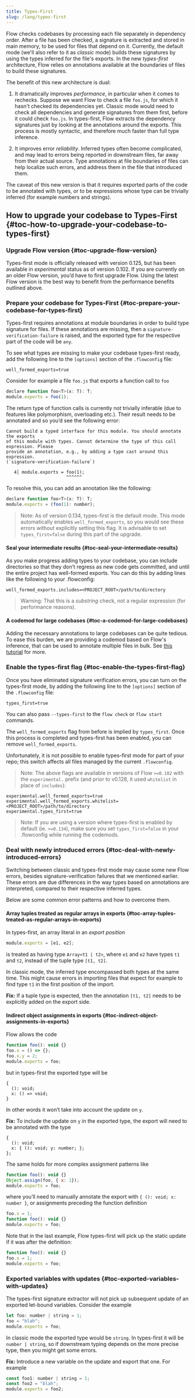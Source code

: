```yaml
---
title: Types-First
slug: /lang/types-first
---
```


Flow checks codebases by processing each file separately in dependency
order. After a file has been checked, a signature is extracted and stored in
main memory, to be used for files that depend on it. Currently, the default mode
(we'll also refer to it as *classic* mode) builds these signatures by using the
types inferred for the file's exports. In the new *types-first* architecture,
Flow relies on annotations available at the boundaries of files to build these
signatures.

The benefit of this new architecture is dual:

1. It dramatically improves *performance*, in particular when it comes to
rechecks. Suppose we want Flow to check a file `foo.js`, for which it hasn't
checked its dependencies yet. Classic mode would need to check all
dependencies and generate signatures from them first, before it could check
`foo.js`. In types-first, Flow extracts the dependency signatures just by
looking at the annotations around the exports. This process is mostly
syntactic, and therefore much faster than full type inference.

2. It improves error *reliability*. Inferred types often become complicated, and may
lead to errors being reported in downstream files, far away from their actual source.
Type annotations at file boundaries of files can help localize such errors, and
address them in the file that introduced them.

The caveat of this new version is that it requires exported parts of the code to be
annotated with types, or to be expressions whose type can be trivially inferred
(for example numbers and strings).

## How to upgrade your codebase to Types-First {#toc-how-to-upgrade-your-codebase-to-types-first}

### Upgrade Flow version {#toc-upgrade-flow-version}

Types-first mode is officially released with version 0.125, but has been available in
*experimental* status as of version 0.102. If you are currently on an older
Flow version, you’d have to first upgrade Flow. Using the latest Flow version
is the best way to benefit from the performance benefits outlined above.

### Prepare your codebase for Types-First {#toc-prepare-your-codebase-for-types-first}

Types-first requires annotations at module boundaries in order to build type
signature for files. If these annotations are missing, then a `signature-verification-failure`
is raised, and the exported type for the respective part of the code will be `any`.

To see what types are missing to make your codebase types-first ready, add the
following line to the `[options]` section of the `.flowconfig` file:

```
well_formed_exports=true
```

Consider for example a file `foo.js` that exports a function call to `foo`

```js
declare function foo<T>(x: T): T;
module.exports = foo(1);
```

The return type of function calls is currently not trivially inferable (due to
features like polymorphism, overloading etc.). Their result needs to be annotated
and so you’d see the following error:

```
Cannot build a typed interface for this module. You should annotate the exports
of this module with types. Cannot determine the type of this call expression. Please
provide an annotation, e.g., by adding a type cast around this expression.
(`signature-verification-failure`)

   4│ module.exports = foo(1);
                       ^^^^^^
```

To resolve this, you can add an annotation like the following:

```js
declare function foo<T>(x: T): T;
module.exports = (foo(1): number);
```

> Note: As of version 0.134, types-first is the default mode. This mode automatically
enables `well_formed_exports`, so you would see these errors without explicitly
setting this flag. It is advisable to set `types_first=false` during this part of
the upgrade.

#### Seal your intermediate results {#toc-seal-your-intermediate-results}

As you make progress adding types to your codebase, you can include directories
so that they don’t regress as new code gets committed, and until the entire project
has well-formed exports. You can do this by adding lines like the following to your
.flowconfig:

```
well_formed_exports.includes=<PROJECT_ROOT>/path/to/directory
```

> Warning: That this is a *substring* check, not a regular expression (for performance
reasons).


#### A codemod for large codebases {#toc-a-codemod-for-large-codebases}


Adding the necessary annotations to large codebases can be quite tedious. To ease
this burden, we are providing a codemod based on Flow's inference, that can be
used to annotate multiple files in bulk. See [this tutorial](../../cli/annotate-exports/) for more.


### Enable the types-first flag {#toc-enable-the-types-first-flag}

Once you have eliminated signature verification errors, you can turn on the types-first
mode, by adding the following line to the `[options]` section of the `.flowconfig` file:

```
types_first=true
```

You can also pass `--types-first` to the `flow check` or `flow start` commands.

The `well_formed_exports` flag from before is implied by `types_first`. Once
this process is completed and types-first has been enabled, you can remove
`well_formed_exports`.

Unfortunately, it is not possible to enable types-first mode for part of your repo; this switch
affects all files managed by the current `.flowconfig`.

> Note: The above flags are available in versions of Flow `>=0.102` with the `experimental.`
prefix (and prior to v0.128, it used `whitelist` in place of `includes`):
```
experimental.well_formed_exports=true
experimental.well_formed_exports.whitelist=<PROJECT_ROOT>/path/to/directory
experimental.types_first=true
```

> Note: If you are using a version where types-first is enabled by default (ie. `>=0.134`),
make sure you set `types_first=false` in your .flowconfig while running the codemods.


### Deal with newly introduced errors {#toc-deal-with-newly-introduced-errors}

Switching between classic and types-first mode may cause some new Flow errors,
besides signature-verification failures that we mentioned earlier. These errors
are due differences in the way types based on annotations are interpreted, compared
to their respective inferred types.

Below are some common error patterns and how to overcome them.


#### Array tuples treated as regular arrays in exports {#toc-array-tuples-treated-as-regular-arrays-in-exports}


In types-first, an array literal in an *export position*

```js
module.exports = [e1, e2];
```

is treated as having type `Array<t1 | t2>`, where `e1` and `e2` have types `t1`
and `t2`, instead of the tuple type `[t1, t2]`.

In classic mode, the inferred type encompassed both types at the same time. This
might cause errors in importing files that expect for example to find type `t1`
in the first position of the import.

**Fix:** If a tuple type is expected, then the annotation `[t1, t2]` needs to be
explicitly added on the export side.

#### Indirect object assignments in exports {#toc-indirect-object-assignments-in-exports}


Flow allows the code

```js
function foo(): void {}
foo.x = () => {};
foo.x.y = 2;
module.exports = foo;
```

but in types-first the exported type will be

```plaintext
{
  (): void;
  x: () => void;
}
```

In other words it won’t take into account the update on `y`.

**Fix:** To include the update on `y` in the exported type, the export will need
to be annotated with the type

```plaintext
{
  (): void;
  x: { (): void; y: number; };
};
```

The same holds for more complex assignment patterns like

```js
function foo(): void {}
Object.assign(foo, { x: 1});
module.exports = foo;
```

where you’ll need to manually annotate the export with `{ (): void; x: number }`,
or assignments preceding the function definition

```js
foo.x = 1;
function foo(): void {}
module.exports = foo;
```

Note that in the last example, Flow types-first will pick up the static update if
it was after the definition:

```js
function foo(): void {}
foo.x = 1;
module.exports = foo;
```

### Exported variables with updates {#toc-exported-variables-with-updates}

The types-first signature extractor will not pick up subsequent update of an exported
let-bound variables. Consider the example

```js
let foo: number | string = 1;
foo = "blah";
module.exports = foo;
```

In classic mode the exported type would be `string`. In types-first it will be
`number | string`, so if downstream typing depends on the more precise type, then
you might get some errors.

**Fix:** Introduce a new variable on the update and export that one. For example
```js
const foo1: number | string = 1;
const foo2 = "blah";
module.exports = foo2;
```
